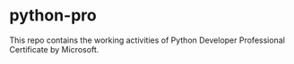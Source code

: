 # python-pro
This repo contains the working activities of Python Developer Professional Certificate by Microsoft.
